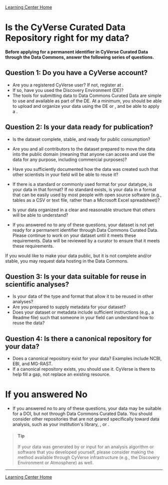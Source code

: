 [Learning Center Home](http://learning.cyverse.org/)

# Is the CyVerse Curated Data Repository right for my data?

**Before applying for a permanent identifier in CyVerse Curated Data
through the Data Commons, answer the following series of questions.**

## Question 1: Do you have a CyVerse account?

- Are you a registered CyVerse user? If not, register at .
- If so, have you used the Discovery Environment (DE)?
- The tools for submitting data to Data Commons Curated Data are
    simple to use and available as part of the DE. At a minimum, you
    should be able to upload and organize your data using the DE or ,
    and be able to apply a .

## Question 2: Is your data ready for publication?

- Is the dataset complete, stable, and ready for public consumption?

- Are you and all contributors to the dataset prepared to move the data
into the public domain (meaning that anyone can access and use the data
for any purpose, including commercial purposes)?
- Have you sufficiently documented how the data was created such that other scientists in your
field will be able to reuse it? 
- If there is a standard or commonly used format for your datatype, is your data in that format? If no
standard exists, is your data in a format that can be easily used by
most people with open source software (e.g., tables as a CSV or text
file, rather than a Microsoft Excel spreadsheet)? 
- Is your data organized in a clear and reasonable structure that others will be able
to understand? 
- If you answered no to any of these questions, your dataset is not yet ready for a permanent identifier through Data Commons
Curated Data. Please continue to work on your dataset until it meets
these requirements. Data will be reviewed by a curator to ensure that it
meets these requirements.

If you would like to make your data public, but it is not complete
and/or stable, you may request data hosting in the Data Commons.

## Question 3: Is your data suitable for reuse in scientific analyses?

- Is your data of the type and format that allow it to be reused in
    other analyses?
- Are you prepared to supply metadata for your dataset?
- Does your dataset or metadata include sufficient instructions (e.g.,
    a Readme file) such that someone in your field can understand how to
    reuse the data?

## Question 4: Is there a canonical repository for your data?

- Does a canonical repository exist for your data? Examples include
    NCBI, EBI, and MG-RAST.
- If a canonical repository exists, you should use it. CyVerse is
    there to help fill a gap, not replace an existing resource.

# If you answered No

- If you answered no to any of these questions, your data may be
    suitable for a DOI, but not through Data Commons Curated Data. You
    should consider other repositories that are not geared specifically
    toward data analysis, such as your institution\'s library, , or .

> #### Tip
> If your data was generated by or input for an analysis algorithm or software that you developed yourself, please consider making the method
> available through CyVerse infrastructure (e.g., the Discovery
> Environment or Atmosphere) as well.

------------------------------------------------------------------------

[Learning Center Home](http://learning.cyverse.org/)